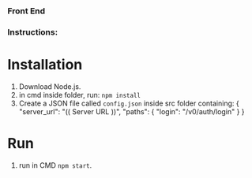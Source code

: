 ### Front End

### Instructions:

# Installation
1. Download Node.js.
2. in cmd inside folder, run:
    ```npm install```
    <!-- ```npm install react-bootstrap bootstrap``` -->
3. Create a JSON file called ```config.json``` inside src folder containing:
    {
        "server_url": "(( Server URL ))",
        "paths": {
            "login": "/v0/auth/login"
        }
    }

# Run
1. run in CMD ```npm start```.


